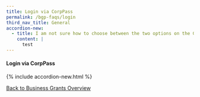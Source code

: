 ```yaml
---
title: Login via CorpPass
permalink: /bgp-faqs/login
third_nav_title: General
accordion-new:
  - title: I am not sure how to choose between the two options on the GoBusiness Licensing homepage. Where can I get help?
    content: |
      test
---
```


#### Login via CorpPass

{% include accordion-new.html %}

[Back to Business Grants Overview](/business-grants/)
